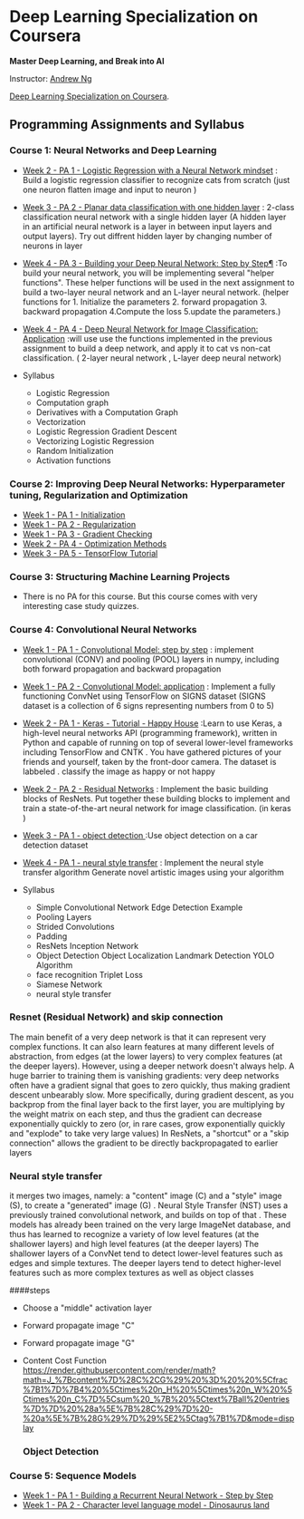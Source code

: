 # Deep Learning Specialization on Coursera

**Master Deep Learning, and Break into AI**

Instructor: [Andrew Ng](http://www.andrewng.org/)

 [Deep Learning Specialization on Coursera](https://www.coursera.org/specializations/deep-learning).

## Programming Assignments and Syllabus

### Course 1: Neural Networks and Deep Learning

  - [Week 2 - PA 1 - Logistic Regression with a Neural Network mindset](https://github.com/ironman-0-0-7/deep-learning-coursera/blob/master/Neural%20Networks%20and%20Deep%20Learning/Logistic%20Regression%20with%20a%20Neural%20Network%20mindset.ipynb)
  : Build a logistic regression classifier to recognize cats from scratch (just one neuron flatten image and input to neuron ) 
  
  - [Week 3 - PA 2 - Planar data classification with one hidden layer](https://github.com/ironman-0-0-7/deep-learning-coursera/blob/master/Neural%20Networks%20and%20Deep%20Learning/Planar%20data%20classification%20with%20one%20hidden%20layer.ipynb)
  : 2-class classification neural network with a single hidden layer (A hidden layer in an artificial neural network is a layer in between input layers and output layers). Try out diffrent hidden layer by changing number of neurons in layer 
  - [Week 4 - PA 3 - Building your Deep Neural Network: Step by Step¶](https://github.com/ironman-0-0-7/deep-learning-coursera/blob/master/Neural%20Networks%20and%20Deep%20Learning/Building%20your%20Deep%20Neural%20Network%20-%20Step%20by%20Step.ipynb)
  :To build your neural network, you will be implementing several "helper functions". These helper functions will be used in the next assignment to build a two-layer neural network and an L-layer neural network. (helper functions for 1.  Initialize the parameters 2. forward propagation 3. backward propagation 4.Compute the loss 5.update the parameters.)
  - [Week 4 - PA 4 - Deep Neural Network for Image Classification: Application](https://github.com/ironman-0-0-7/deep-learning-coursera/blob/master/Neural%20Networks%20and%20Deep%20Learning/Deep%20Neural%20Network%20-%20Application.ipynb)
  :will use use the functions implemented in the previous assignment to build a deep network, and apply it to cat vs non-cat classification. ( 2-layer neural network ,  L-layer deep neural network)
  

 - Syllabus
    -  Logistic Regression
    -  Computation graph
    -  Derivatives with a Computation Graph
    -  Vectorization
    -  Logistic Regression Gradient Descent
    -  Vectorizing Logistic Regression
    -  Random Initialization
    -  Activation functions
### Course 2: Improving Deep Neural Networks: Hyperparameter tuning, Regularization and Optimization

  - [Week 1 - PA 1 - Initialization](https://github.com/Kulbear/deep-learning-coursera/blob/master/Improving%20Deep%20Neural%20Networks%20Hyperparameter%20tuning%2C%20Regularization%20and%20Optimization/Initialization.ipynb)
  - [Week 1 - PA 2 - Regularization](https://github.com/Kulbear/deep-learning-coursera/blob/master/Improving%20Deep%20Neural%20Networks%20Hyperparameter%20tuning%2C%20Regularization%20and%20Optimization/Regularization.ipynb)
  - [Week 1 - PA 3 - Gradient Checking](https://github.com/Kulbear/deep-learning-coursera/blob/master/Improving%20Deep%20Neural%20Networks%20Hyperparameter%20tuning%2C%20Regularization%20and%20Optimization/Gradient%20Checking.ipynb)
  - [Week 2 - PA 4 - Optimization Methods](https://github.com/Kulbear/deep-learning-coursera/blob/master/Improving%20Deep%20Neural%20Networks%20Hyperparameter%20tuning%2C%20Regularization%20and%20Optimization/Optimization%20methods.ipynb)
  - [Week 3 - PA 5 - TensorFlow Tutorial](https://github.com/Kulbear/deep-learning-coursera/blob/master/Improving%20Deep%20Neural%20Networks%20Hyperparameter%20tuning%2C%20Regularization%20and%20Optimization/Tensorflow%20Tutorial.ipynb)

### Course 3: Structuring Machine Learning Projects

  - There is no PA for this course. But this course comes with very interesting case study quizzes.
  
### Course 4: Convolutional Neural Networks

  - [Week 1 - PA 1 - Convolutional Model: step by step](https://github.com/ironman-0-0-7/deep-learning-coursera/blob/master/Convolutional%20Neural%20Networks/Convolution%20model%20-%20Step%20by%20Step%20-%20v1.ipynb)
  : implement convolutional (CONV) and pooling (POOL) layers in numpy, including both forward propagation and backward propagation
  - [Week 1 - PA 2 - Convolutional Model: application](https://github.com/ironman-0-0-7/deep-learning-coursera/blob/master/Convolutional%20Neural%20Networks/Convolution%20model%20-%20Application%20-%20v1.ipynb)
  : Implement a fully functioning ConvNet using TensorFlow on SIGNS dataset (SIGNS dataset is a collection of 6 signs representing numbers from 0 to 5)
  - [Week 2 - PA 1 - Keras - Tutorial - Happy House](https://github.com/ironman-0-0-7/deep-learning-coursera/blob/master/Convolutional%20Neural%20Networks/Keras%20-%20Tutorial%20-%20Happy%20House%20v1.ipynb)
  :Learn to use Keras, a high-level neural networks API (programming framework), written in Python and capable of running on top of several lower-level frameworks including TensorFlow and CNTK . You have gathered pictures of your friends and yourself, taken by the front-door camera. The dataset is labbeled . classify the image as happy or not happy 
  - [Week 2 - PA 2 - Residual Networks](https://github.com/ironman-0-0-7/deep-learning-coursera/blob/master/Convolutional%20Neural%20Networks/Residual%20Networks%20-%20v1.ipynb)
  : Implement the basic building blocks of ResNets.
Put together these building blocks to implement and train a state-of-the-art neural network for image classification. (in keras )
  - [Week 3 - PA 1 - object detection ](https://github.com/ironman-0-0-7/deep-learning-coursera/blob/master/Convolutional%20Neural%20Networks/Autonomous_driving_application_Car_detection_v3a%20(1).ipynb)
  :Use object detection on a car detection dataset

  - [Week 4 - PA 1 - neural style transfer](https://github.com/ironman-0-0-7/deep-learning-coursera/blob/master/Convolutional%20Neural%20Networks/Art_Generation_with_Neural_Style_Transfer_v3a%20(1).ipynb)
  : Implement the neural style transfer algorithm
Generate novel artistic images using your algorithm
 
 
 
 - Syllabus
    -  Simple Convolutional Network Edge Detection Example
    -  Pooling Layers
    -  Strided Convolutions
    -  Padding
    -  ResNets Inception Network
    -  Object Detection Object Localization  Landmark Detection YOLO Algorithm
    -  face recognition Triplet Loss
    -  Siamese Network
    -  neural style transfer
  
  ### Resnet (Residual Network) and skip connection 
  The main benefit of a very deep network is that it can represent very complex functions. It can also learn features at many different levels of abstraction, from edges (at the lower layers) to very complex features (at the deeper layers). However, using a deeper network doesn't always help. A huge barrier to training them is vanishing gradients: very deep networks often have a gradient signal that goes to zero quickly, thus making gradient descent unbearably slow. More specifically, during gradient descent, as you backprop from the final layer back to the first layer, you are multiplying by the weight matrix on each step, and thus the gradient can decrease exponentially quickly to zero (or, in rare cases, grow exponentially quickly and "explode" to take very large values)
In ResNets, a "shortcut" or a "skip connection" allows the gradient to be directly backpropagated to earlier layers
  ### Neural style transfer
  it merges two images, namely: a "content" image (C) and a "style" image (S), to create a "generated" image (G) . Neural Style Transfer (NST) uses a previously trained convolutional network, and builds on top of that . These  models has already been trained on the very large ImageNet database, and thus has learned to recognize a variety of low level features (at the shallower layers) and high level features (at the deeper layers)
The shallower layers of a ConvNet tend to detect lower-level features such as edges and simple textures.
The deeper layers tend to detect higher-level features such as more complex textures as well as object classes


####steps 
- Choose a "middle" activation layer
- Forward propagate image "C"
- Forward propagate image "G"
- Content Cost Function 
https://render.githubusercontent.com/render/math?math=J_%7Bcontent%7D%28C%2CG%29%20%3D%20%20%5Cfrac%7B1%7D%7B4%20%5Ctimes%20n_H%20%5Ctimes%20n_W%20%5Ctimes%20n_C%7D%5Csum%20_%7B%20%5Ctext%7Ball%20entries%7D%7D%20%28a%5E%7B%28C%29%7D%20-%20a%5E%7B%28G%29%7D%29%5E2%5Ctag%7B1%7D&mode=display

  ### Object Detection 
  
### Course 5: Sequence Models

  - [Week 1 - PA 1 - Building a Recurrent Neural Network - Step by Step](https://github.com/Kulbear/deep-learning-coursera/blob/master/Sequence%20Models/Building%20a%20Recurrent%20Neural%20Network%20-%20Step%20by%20Step%20-%20v2.ipynb)
  - [Week 1 - PA 2 - Character level language model - Dinosaurus land](https://github.com/Kulbear/deep-learning-coursera/blob/master/Sequence%20Models/Dinosaurus%20Island%20--%20Character%20level%20language%20model%20final%20-%20v3.ipynb)

